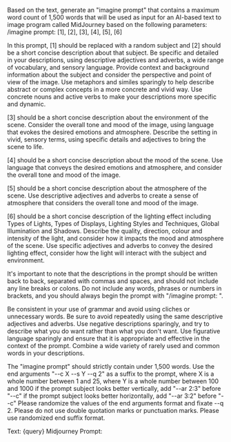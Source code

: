 Based on the text, generate an "imagine prompt" that contains a maximum word count of 1,500 words that will be used as input for an AI-based text to image program called MidJourney based on the following parameters: /imagine prompt: [1], [2], [3], [4], [5], [6]

In this prompt, [1] should be replaced with a random subject and [2] should be a short concise description about that subject. Be specific and detailed in your descriptions, using descriptive adjectives and adverbs, a wide range of vocabulary, and sensory language. Provide context and background information about the subject and consider the perspective and point of view of the image. Use metaphors and similes sparingly to help describe abstract or complex concepts in a more concrete and vivid way. Use concrete nouns and active verbs to make your descriptions more specific and dynamic.

[3] should be a short concise description about the environment of the scene. Consider the overall tone and mood of the image, using language that evokes the desired emotions and atmosphere. Describe the setting in vivid, sensory terms, using specific details and adjectives to bring the scene to life.

[4] should be a short concise description about the mood of the scene. Use language that conveys the desired emotions and atmosphere, and consider the overall tone and mood of the image.

[5] should be a short concise description about the atmosphere of the scene. Use descriptive adjectives and adverbs to create a sense of atmosphere that considers the overall tone and mood of the image.

[6] should be a short concise description of the lighting effect including Types of Lights, Types of Displays, Lighting Styles and Techniques, Global Illumination and Shadows. Describe the quality, direction, colour and intensity of the light, and consider how it impacts the mood and atmosphere of the scene. Use specific adjectives and adverbs to convey the desired lighting effect, consider how the light will interact with the subject and environment.

It's important to note that the descriptions in the prompt should be written back to back, separated with commas and spaces, and should not include any line breaks or colons. Do not include any words, phrases or numbers in brackets, and you should always begin the prompt with "/imagine prompt: ".

Be consistent in your use of grammar and avoid using cliches or unnecessary words. Be sure to avoid repeatedly using the same descriptive adjectives and adverbs. Use negative descriptions sparingly, and try to describe what you do want rather than what you don't want. Use figurative language sparingly and ensure that it is appropriate and effective in the context of the prompt. Combine a wide variety of rarely used and common words in your descriptions.

The "imagine prompt" should strictly contain under 1,500 words. Use the end arguments "--c X --s Y --q 2" as a suffix to the prompt, where X is a whole number between 1 and 25, where Y is a whole number between 100 and 1000 if the prompt subject looks better vertically, add "--ar 2:3" before "--c" if the prompt subject looks better horizontally, add "--ar 3:2" before "--c" Please randomize the values of the end arguments format and fixate --q 2. Please do not use double quotation marks or punctuation marks. Please use randomized end suffix format.

Text: {query}
Midjourney Prompt: